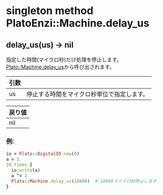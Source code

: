 # singleton method PlatoEnzi::Machine.delay_us

## delay_us(us) -> nil

指定した時間(マイクロ秒)だけ処理を停止します。  
[Plato::Machine.delay_us](../../../plato/machine/delay_us.md)から呼び出されます。

|引数||
|:--|:--|
|us|停止する時間をマイクロ秒単位で指定します。|

|戻り値|
|:--|
|nil|

### 例:
```Ruby
io = Plato::DigitalIO.new(0)
a = 1
10.times {
  io.write(a)
  a ^= 1
  Plato::Machine.delay_us(10000)  # 10000マイクロ秒停止します
}
```
